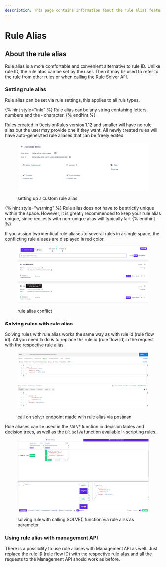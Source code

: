 ```yaml
---
description: This page contains information about the rule alias feature.
---
```


# Rule Alias

## About the rule alias

Rule alias is a more comfortable and convenient alternative to rule ID. Unlike rule ID, the rule alias can be set by the user. Then it may be used to refer to the rule from other rules or when calling the Rule Solver API.

### Setting rule alias

Rule alias can be set via rule settings, this applies to all rule types.

{% hint style="info" %}
Rule alias can be any string containing letters, numbers and the - character.
{% endhint %}

Rules created in DecisionRules version 1.12 and smaller will have no rule alias but the user may provide one if they want. All newly created rules will have auto-generated rule aliases that can be freely edited.

<figure><img src="../.gitbook/assets/image (2) (4).png" alt=""><figcaption><p>setting up a custom rule alias</p></figcaption></figure>

{% hint style="warning" %}
Rule alias does not have to be strictly unique within the space. However, it is greatly recommended to keep your rule alias unique, since requests with non-unique alias will typically fail.
{% endhint %}

If you assign two identical rule aliases to several rules in a single space, the conflicting rule aliases are displayed in red color.

<figure><img src="../.gitbook/assets/image (6).png" alt=""><figcaption><p>rule alias conflict</p></figcaption></figure>

### Solving rules with rule alias

Solving rules with rule alias works the same way as with rule id (rule flow id). All you need to do is to replace the rule id (rule flow id) in the request with the respective rule alias.

<figure><img src="../.gitbook/assets/image (4).png" alt=""><figcaption><p>call on solver endpoint made with rule alias via postman</p></figcaption></figure>

Rule aliases can be used in the `SOLVE` function in decision tables and decision trees, as well as the `DR.solve` function available in scripting rules.

<figure><img src="../.gitbook/assets/image.png" alt=""><figcaption><p>solving rule with calling SOLVE() function via rule alias as parameter</p></figcaption></figure>

### Using rule alias with management API

There is a possibility to use rule aliases with Management API as well. Just replace the rule ID (rule flow ID) with the respective rule alias and all the requests to the Management API should work as before.
